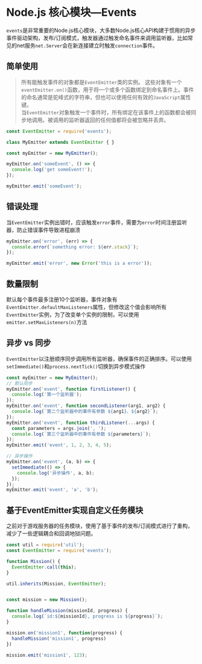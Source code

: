 # Node.js 核心模块—Events

`events`是非常重要的Node.js核心模块，大多数Node.js核心API构建于惯用的异步事件驱动架构，发布/订阅模式，触发器通过触发命名事件来调用监听器，比如常见的net服务`net.Server`会在新连接建立时触发`connection`事件。

## 简单使用
>所有能触发事件的对象都是`EventEmitter`类的实例。 这些对象有一个`eventEmitter.on()`函数，用于将一个或多个函数绑定到命名事件上。事件的命名通常是驼峰式的字符串，但也可以使用任何有效的`JavaScript`属性键。  
>当`EventEmitter`对象触发一个事件时，所有绑定在该事件上的函数都会被同步地调用。被调用的监听器返回的任何值都将会被忽略并丢弃。
```js
const EventEmitter = require('events');

class MyEmitter extends EventEmitter { }

const myEmitter = new MyEmitter();

myEmitter.on('someEvent', () => {
  console.log('get someEvent!');
});

myEmitter.emit('someEvent');
```

## 错误处理
当`EventEmitter`实例出错时，应该触发`error`事件，需要为`error`时间注册监听器，防止错误事件导致进程崩溃
```js
myEmitter.on('error', (err) => {
  console.error(`something error: ${err.stack}`);
});

myEmitter.emit('error', new Error('this is a error'));
```

## 数量限制
默认每个事件最多注册10个监听器，事件对象有`EventEmitter.defaultMaxListeners`属性，但修改这个值会影响所有`EventEmitter`实例，为了改变单个实例的限制，可以使用`emitter.setMaxListeners(n)`方法

## 异步 vs 同步
`EventEmitter`以注册顺序同步调用所有监听器，确保事件的正确排序。可以使用`setImmediate()`和`process.nextTick()`切换到异步模式操作
```js
const myEmitter = new MyEmitter();
// 默认同步
myEmitter.on('event', function firstListener() {
  console.log('第一个监听器');
});
myEmitter.on('event', function secondListener(arg1, arg2) {
  console.log(`第二个监听器中的事件有参数 ${arg1}、${arg2}`);
});
myEmitter.on('event', function thirdListener(...args) {
  const parameters = args.join(', ');
  console.log(`第三个监听器中的事件有参数 ${parameters}`);
});
myEmitter.emit('event', 1, 2, 3, 4, 5);

// 异步操作
myEmitter.on('event', (a, b) => {
  setImmediate(() => {
    console.log('异步操作', a, b);
  });
});
myEmitter.emit('event', 'a', 'b');
```

## 基于EventEmitter实现自定义任务模块
之前对于游戏服务器的任务模块，使用了基于事件的发布/订阅模式进行了重构，减少了一些逻辑耦合和回调地狱问题。
```js
const util = require('util');
const EventEmitter = require('events');

function Mission() {
  EventEmitter.call(this);
}

util.inherits(Mission, EventEmitter);


const mission = new Mission();

function handleMission(missionId, progress) {
  console.log(`id:${missionId}, progress is ${progress}`);
}

mission.on('mission1', function(progress) {
  handleMission('mission1', progress)
})

mission.emit('mission1', 123);
```
